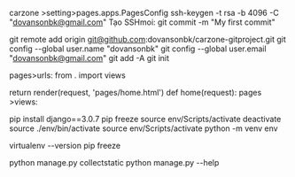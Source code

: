 carzone >setting>pages.apps.PagesConfig
ssh-keygen -t rsa -b 4096 -C "dovansonbk@gmail.com"
Tạo SSHmoi:
git commit -m "My first commit"

git remote add origin git@github.com:dovansonbk/carzone-gitproject.git
 git config --global user.name "dovansonbk"
git config --global user.email "dovansonbk@gmail.com"
git add -A
git init

pages>urls: from . import views

 return render(request, 'pages/home.html')
def home(request):
pages >views:

pip install django==3.0.7
pip freeze
source env/Scripts/activate
deactivate
source ./env/bin/activate
source env/Scripts/activate
python -m venv env

virtualenv --version
pip freeze

python manage.py collectstatic
python manage.py --help